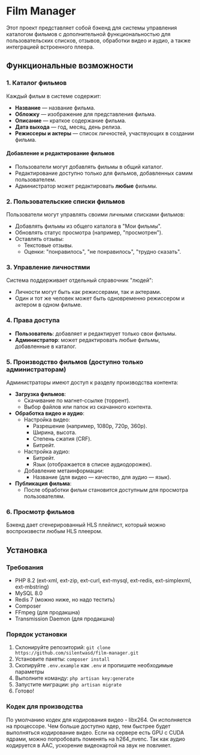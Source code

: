 # Film Manager

Этот проект представляет собой бэкенд для системы управления каталогом фильмов с дополнительной функциональностью для
пользовательских списков, отзывов, обработки видео и аудио, а также интеграцией встроенного плеера.

## Функциональные возможности

### 1. Каталог фильмов
Каждый фильм в системе содержит:
- **Название** — название фильма.
- **Обложку** — изображение для представления фильма.
- **Описание** — краткое содержание фильма.
- **Дата выхода** — год, месяц, день релиза.
- **Режиссеры и актеры** — список личностей, участвующих в создании фильма.

#### Добавление и редактирование фильмов
- Пользователи могут добавлять фильмы в общий каталог.
- Редактирование доступно только для фильмов, добавленных самим пользователем.
- Администратор может редактировать **любые** фильмы.

### 2. Пользовательские списки фильмов
Пользователи могут управлять своими личными списками фильмов:
- Добавлять фильмы из общего каталога в "Мои фильмы".
- Обновлять статус просмотра (например, "просмотрен").
- Оставлять отзывы:
    - Текстовые отзывы.
    - Оценки: "понравилось", "не понравилось", "трудно сказать".

### 3. Управление личностями
Система поддерживает отдельный справочник "людей":
- Личности могут быть как режиссерами, так и актерами.
- Один и тот же человек может быть одновременно режиссером и актером в одном фильме.

### 4. Права доступа
- **Пользователь**: добавляет и редактирует только свои фильмы.
- **Администратор**: может редактировать любые фильмы, добавленные в каталог.

### 5. Производство фильмов (доступно только администраторам)
Администраторы имеют доступ к разделу производства контента:
- **Загрузка фильмов**:
    - Скачивание по магнет-ссылке (торрент).
    - Выбор файлов или папок из скачанного контента.
- **Обработка видео и аудио**:
    - Настройка видео:
        - Разрешение (например, 1080p, 720p, 360p).
        - Ширина, высота.
        - Степень сжатия (CRF).
        - Битрейт.
    - Настройка аудио:
        - Битрейт.
        - Язык (отображается в списке аудиодорожек).
    - Добавление метаинформации:
        - Название (для видео — качество, для аудио — язык).
- **Публикация фильма**:
    - После обработки фильм становится доступным для просмотра пользователям.

### 6. Просмотр фильмов
Бэкенд дает сгенерированный HLS плейлист, который можно воспроизвести любым HLS плеером.

## Установка

### Требования

- PHP 8.2 (ext-xml, ext-zip, ext-curl, ext-mysql, ext-redis, ext-simplexml, ext-mbstring)
- MySQL 8.0
- Redis 7 (можно ниже, но надо тестить)
- Composer
- FFmpeg (для продакшна)
- Transmission Daemon (для продакшна)

### Порядок установки

1. Склонируйте репозиторий: `git clone https://github.com/silentwasd/film-manager.git`
2. Установите пакеты: `composer install`
3. Скопируйте `.env.example` как `.env` и пропишите необходимые параметры
4. Выполните команду: `php artisan key:generate`
5. Запустите миграции: `php artisan migrate`
6. Готово!

### Кодек для производства

По умолчанию кодек для кодирования видео - libx264. Он исполняется на процессоре.
Чем больше доступно ядер, тем быстрее будет выполняться кодирование видео.
Если на сервере есть GPU с CUDA ядрами, можно попробовать поменять на h264_nvenc.
Так как аудио кодируется в AAC, ускорение видеокартой на звук не повлияет.
